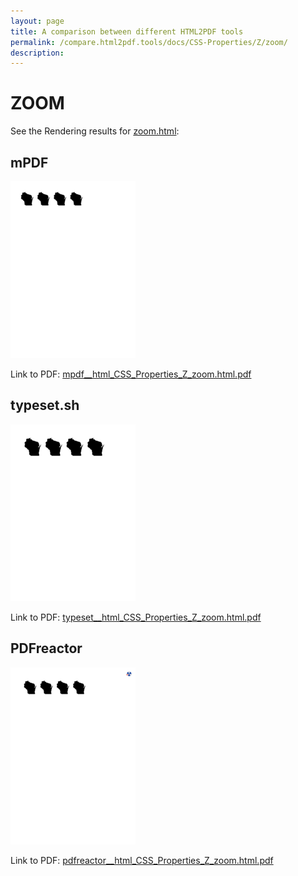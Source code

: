 ```yaml
---
layout: page
title: A comparison between different HTML2PDF tools
permalink: /compare.html2pdf.tools/docs/CSS-Properties/Z/zoom/
description: 
---
```


# ZOOM

See the Rendering results for [zoom.html](/html/CSS%20Properties/Z/zoom.html):

## mPDF
![](mpdf__html_CSS_Properties_Z_zoom.html.png) 

Link to PDF: [mpdf__html_CSS_Properties_Z_zoom.html.pdf](mpdf__html_CSS_Properties_Z_zoom.html.pdf)

## typeset.sh
![](typeset__html_CSS_Properties_Z_zoom.html.png) 

Link to PDF: [typeset__html_CSS_Properties_Z_zoom.html.pdf](typeset__html_CSS_Properties_Z_zoom.html.pdf)

## PDFreactor
![](pdfreactor__html_CSS_Properties_Z_zoom.html.png) 

Link to PDF: [pdfreactor__html_CSS_Properties_Z_zoom.html.pdf](pdfreactor__html_CSS_Properties_Z_zoom.html.pdf)
